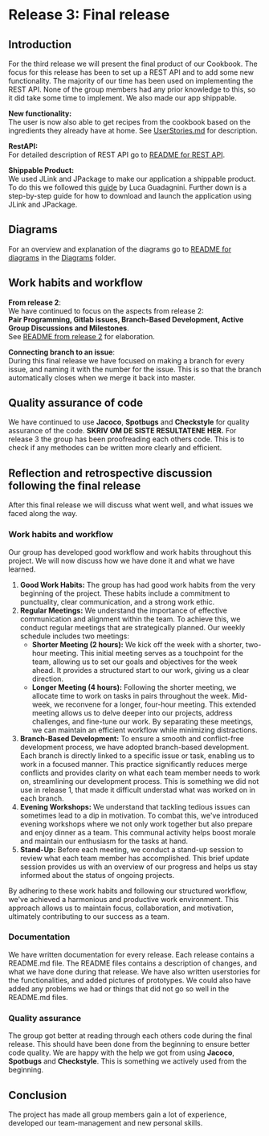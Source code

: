 # Release 3: Final release 

## Introduction 

For the third release we will present the final product of our Cookbook. The focus for this release has been to set up a REST API and to add some new functionality. The majority of our time has been used on implementing the REST API. None of the group members had any prior knowledge to this, so it did take some time to implement. We also made our app shippable.

**New functionality:**  
The user is now also able to get recipes from the cookbook based on the ingredients they already have at home. See [UserStories.md](/cookbook/docs/release3/UserStories.md) for description. 

**RestAPI:**  
For detailed description of REST API go to [README for REST API](/cookbook/restserver/README.md).

**Shippable Product:**  
We used JLink and JPackage to make our application a shippable product. To do this we followed this [guide](https://dev.to/cherrychain/javafx-jlink-and-jpackage-h9) by Luca Guadagnini. Further down is a step-by-step guide for how to download and launch the application using JLink and JPackage. 



## Diagrams 
For an overview and explanation of the diagrams go to [README for diagrams](/cookbook/docs/release3/Diagrams/README.md) in the [Diagrams](/cookbook/docs/release3/Diagrams) folder.

## Work habits and workflow

**From release 2**:   
We have continued to focus on the aspects from release 2:  
**Pair Programming, Gitlab issues, Branch-Based Development, Active Group Discussions and Milestones**.  
See [README from release 2](/cookbook/docs/release2/README.md) for elaboration. 

**Connecting branch to an issue**:  
During this final release we have focused on making a branch for every issue, and naming it with the number for the issue. This is so that the branch automatically closes when we merge it back into master.

## Quality assurance of code
We have continued to use **Jacoco**, **Spotbugs** and **Checkstyle** for quality assurance of the code. **SKRIV OM DE SISTE RESULTATENE HER.**
For release 3 the group has been proofreading each others code. This is to check if any methodes can be written more clearly and efficient. 


## Reflection and retrospective discussion following the final release

After this final release we will discuss what went well, and what issues we faced along the way. 

### Work habits and workflow
Our group has developed good workflow and work habits throughout this project. We will now discuss how we have done it and what we have learned.  

1. **Good Work Habits:** The group has had good work habits from the very beginning of the project. These habits include a commitment to punctuality, clear communication, and a strong work ethic. 
2. **Regular Meetings:** We understand the importance of effective communication and alignment within the team. To achieve this, we conduct regular meetings that are strategically planned. Our weekly schedule includes two meetings:
    - **Shorter Meeting (2 hours):** We kick off the week with a shorter, two-hour meeting. This initial meeting serves as a touchpoint for the team, allowing us to set our goals and objectives for the week ahead. It provides a structured start to our work, giving us a clear direction.
    - **Longer Meeting (4 hours):** Following the shorter meeting, we allocate time to work on  tasks in pairs throughout the week. Mid-week, we reconvene for a longer, four-hour meeting. This extended meeting allows us to delve deeper into our projects, address challenges, and fine-tune our work. By separating these meetings, we can maintain an efficient workflow while minimizing distractions.
3. **Branch-Based Development:** To ensure a smooth and conflict-free development process, we have adopted branch-based development. Each branch is directly linked to a specific issue or task, enabling us to work in a focused manner. This practice significantly reduces merge conflicts and provides clarity on what each team member needs to work on, streamlining our development process. This is something we did not use in release 1, that made it difficult understad what was worked on in each branch.  
4. **Evening Workshops:** We understand that tackling tedious issues can sometimes lead to a dip in motivation. To combat this, we've introduced evening workshops where we not only work together but also prepare and enjoy dinner as a team. This communal activity helps boost morale and maintain our enthusiasm for the tasks at hand.
5. **Stand-Up:** Before each meeting, we conduct a stand-up session to review what each team member has accomplished. This brief update session provides us with an overview of our progress and helps us stay informed about the status of ongoing projects.

By adhering to these work habits and following our structured workflow, we've achieved a harmonious and productive work environment. This approach allows us to maintain focus, collaboration, and motivation, ultimately contributing to our success as a team.

### Documentation
We have written documentation for every release. Each release contains a README.md file. The README files contains a description of changes, and what we have done during that release. We have also written userstories for the functionalities, and added pictures of prototypes. We could also have added any problems we had or things that did not go so well in the README.md files. 

### Quality assurance   
The group got better at reading through each others code during the final release. This should have been done from the beginning to ensure better code quality.
We are happy with the help we got from using **Jacoco**, **Spotbugs** and **Checkstyle**. This is something we actively used from the beginning.   
## Conclusion
The project has made all group members gain a lot of experience, developed our team-management and new personal skills.   
